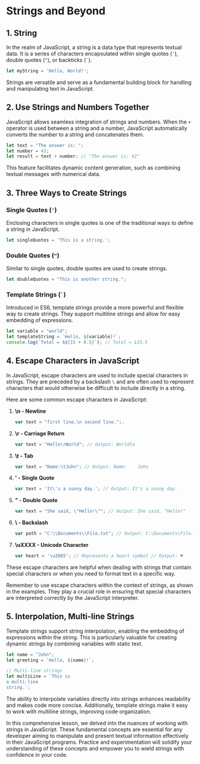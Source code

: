 # Strings and Beyond

## 1. String

In the realm of JavaScript, a string is a data type that represents textual data. It is a series of characters
encapsulated within single quotes (`'`), double quotes (`"`), or backticks (`` ` ``).

```javascript
let myString = 'Hello, World!';
```

Strings are versatile and serve as a fundamental building block for handling and manipulating text in JavaScript.

## 2. Use Strings and Numbers Together

JavaScript allows seamless integration of strings and numbers. When the `+` operator is used between a string and a
number, JavaScript automatically converts the number to a string and concatenates them.

```javascript
let text = "The answer is: ";
let number = 42;
let result = text + number; // "The answer is: 42"
```

This feature facilitates dynamic content generation, such as combining textual messages with numerical data.

## 3. Three Ways to Create Strings

### Single Quotes (`'`)

Enclosing characters in single quotes is one of the traditional ways to define a string in JavaScript.

```javascript
let singleQuotes = 'This is a string.';
```

### Double Quotes (`"`)

Similar to single quotes, double quotes are used to create strings.

```javascript
let doubleQuotes = "This is another string.";
```

### Template Strings (`` ` ``)

Introduced in ES6, template strings provide a more powerful and flexible way to create strings. They support multiline
strings and allow for easy embedding of expressions.

```javascript
let variable = "world";
let templateString = `Hello, ${variable}!`;
console.log(`Total = $${15 + 0.5}`); // Total = $15.5
```

## 4. Escape Characters in JavaScript

In JavaScript, escape characters are used to include special characters in strings. They are preceded by a backslash `\`
and are often used to represent characters that would otherwise be difficult to include directly in a string.

Here are some common escape characters in JavaScript:

1. **\n - Newline**
   ```javascript
   var text = "first line.\n second line.";.
   ```

2. **\r - Carriage Return**
   ```javascript
   var text = "Hello\rWorld"; // Output: Worldlo
   ```

3. **\t - Tab**
   ```javascript
   var text = "Name:\tJohn"; // Output: Name:    John
   ```

4. **\' - Single Quote**
   ```javascript
   var text = 'It\'s a sunny day.'; // Output: It's a sunny day.
   ```

5. **\" - Double Quote**
   ```javascript
   var text = "She said, \"Hello!\""; // Output: She said, "Hello!"
   ```

6. **\\ - Backslash**
   ```javascript
   var path = "C:\\Documents\\File.txt"; // Output: C:\Documents\File.txt
   ```

7. **\uXXXX - Unicode Character**
   ```javascript
   var heart = '\u2665'; // Represents a heart symbol // Output: ♥
   ```

These escape characters are helpful when dealing with strings that contain special characters or when you need to format
text in a specific way.

Remember to use escape characters within the context of strings, as shown in the examples. They play a crucial role in
ensuring that special characters are interpreted correctly by the JavaScript interpreter.

## 5. Interpolation, Multi-line Strings

Template strings support string interpolation, enabling the embedding of expressions within the string. This is
particularly valuable for creating dynamic strings by combining variables with static text.

```javascript
let name = "John";
let greeting = `Hello, ${name}!`;

// Multi-line strings
let multiLine = `This is
a multi-line
string.`;
```

The ability to interpolate variables directly into strings enhances readability and makes code more concise.
Additionally, template strings make it easy to work with multiline strings, improving code organization.

In this comprehensive lesson, we delved into the nuances of working with strings in JavaScript. These fundamental
concepts are essential for any developer aiming to manipulate and present textual information effectively in their
JavaScript programs. Practice and experimentation will solidify your understanding of these concepts and empower you to
wield strings with confidence in your code.